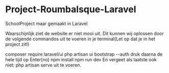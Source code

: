 # Project-Roumbalsque-Laravel
 SchoolProject maar gemaakt in Laravel

Waarschijnlijk ziet de website er niet mooi uit.
Dit kunnen wij oplossen door de volgende commandos uit te voeren in je terminal(Let op dat je in het project zit!)

composer require laravel/ui
php artisan ui bootstrap --auth
druk daarna de hele tijd op Enter(no)
npm install
npm run dev
En vergeet als laatste ook niet:
php artisan serve
uit te voeren.
